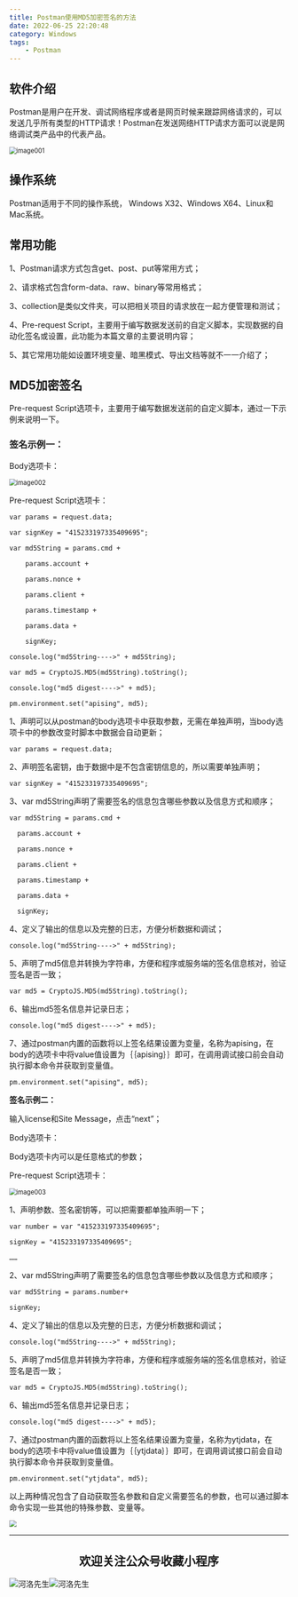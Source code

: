```yaml
---
title: Postman使用MD5加密签名的方法
date: 2022-06-25 22:20:48
category: Windows
tags: 
    - Postman
---
```


## 软件介绍

Postman是用户在开发、调试网络程序或者是网页时候来跟踪网络请求的，可以发送几乎所有类型的HTTP请求！Postman在发送网络HTTP请求方面可以说是网络调试类产品中的代表产品。

<img src="https://s2.loli.net/2022/06/25/wWTZlNDQ5ykGheV.jpg" alt="image001" style="zoom:80%;" />

## 操作系统

Postman适用于不同的操作系统， Windows X32、Windows X64、Linux和Mac系统。

## 常用功能

1、Postman请求方式包含get、post、put等常用方式；

2、请求格式包含form-data、raw、binary等常用格式；

3、collection是类似文件夹，可以把相关项目的请求放在一起方便管理和测试；

4、Pre-request Script，主要用于编写数据发送前的自定义脚本，实现数据的自动化签名或设置，此功能为本篇文章的主要说明内容；

5、其它常用功能如设置环境变量、暗黑模式、导出文档等就不一一介绍了；

## MD5加密签名

Pre-request Script选项卡，主要用于编写数据发送前的自定义脚本，通过一下示例来说明一下。

### 签名示例一：

Body选项卡：

<img src="https://s2.loli.net/2022/06/25/nB9QCyi6WmgeRxk.png" alt="image002" style="zoom:80%;" />

Pre-request Script选项卡：

```
var params = request.data; 

var signKey = "415233197335409695"; 

var md5String = params.cmd +

    params.account +

    params.nonce +

    params.client +

    params.timestamp +

    params.data +

    signKey; 

console.log("md5String---->" + md5String); 

var md5 = CryptoJS.MD5(md5String).toString(); 

console.log("md5 digest---->" + md5); 

pm.environment.set("apising", md5);
```

 1、声明可以从postman的body选项卡中获取参数，无需在单独声明，当body选项卡中的参数改变时脚本中数据会自动更新；

```
var params = request.data;
```

2、声明签名密钥，由于数据中是不包含密钥信息的，所以需要单独声明；

```
var signKey = "415233197335409695";
```

<!--more-->

3、var md5String声明了需要签名的信息包含哪些参数以及信息方式和顺序；

```
var md5String = params.cmd +

  params.account +

  params.nonce +

  params.client +

  params.timestamp +

  params.data +

  signKey;
```

4、定义了输出的信息以及完整的日志，方便分析数据和调试；

```
console.log("md5String---->" + md5String);
```

5、声明了md5信息并转换为字符串，方便和程序或服务端的签名信息核对，验证签名是否一致；

```
var md5 = CryptoJS.MD5(md5String).toString();
```

6、输出md5签名信息并记录日志；

```
console.log("md5 digest---->" + md5);
```

7、通过postman内置的函数将以上签名结果设置为变量，名称为apising，在body的选项卡中将value值设置为｛｛apising｝｝即可，在调用调试接口前会自动执行脚本命令并获取到变量值。

```
pm.environment.set("apising", md5);
```

**签名示例二：**

输入license和Site Message，点击“next”；

Body选项卡：

Body选项卡内可以是任意格式的参数；

Pre-request Script选项卡：

<img src="https://s2.loli.net/2022/06/25/9zUwdeso5XP4axl.png" alt="image003" style="zoom:80%;" />

1、声明参数、签名密钥等，可以把需要都单独声明一下；

```
var number = var "415233197335409695";

signKey = "415233197335409695";

……
```

2、var md5String声明了需要签名的信息包含哪些参数以及信息方式和顺序；

```
var md5String = params.number+

signKey;
```

4、定义了输出的信息以及完整的日志，方便分析数据和调试；

```
console.log("md5String---->" + md5String);
```

5、声明了md5信息并转换为字符串，方便和程序或服务端的签名信息核对，验证签名是否一致；

```
var md5 = CryptoJS.MD5(md5String).toString();
```

6、输出md5签名信息并记录日志；

```
console.log("md5 digest---->" + md5);
```

7、通过postman内置的函数将以上签名结果设置为变量，名称为ytjdata，在body的选项卡中将value值设置为｛｛ytjdata｝｝即可，在调用调试接口前会自动执行脚本命令并获取到变量值。

```
pm.environment.set("ytjdata", md5);
```

以上两种情况包含了自动获取签名参数和自定义需要签名的参数，也可以通过脚本命令实现一些其他的特殊参数、变量等。



<img src="https://s2.loli.net/2022/06/24/cxZCrmoFPD5JSuv.gif" style="zoom:80%;" />

---

## <center>欢迎关注公众号收藏小程序</center>

![河洛先生](https://s2.loli.net/2022/06/23/bYdtKDC2U5J7iWr.jpg)![河洛先生](https://s2.loli.net/2022/06/23/PlUgz5KSHm7OBke.jpg)
